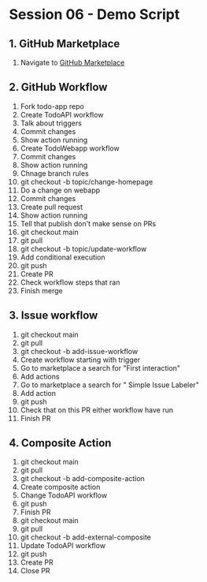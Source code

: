 # Session 06 - Demo Script

## 1. GitHub Marketplace

1) Navigate to [GitHub Marketplace](https://github.com/marketplace?)

## 2. GitHub Workflow

1) Fork todo-app repo
2) Create TodoAPI workflow
3) Talk about triggers
4) Commit changes
5) Show action running
6) Create TodoWebapp workflow
7) Commit changes
8) Show action running
9) Chnage branch rules
10) git checkout -b topic/change-homepage
11) Do a change on webapp
12) Commit changes
13) Create pull request
14) Show action running
15) Tell that publish don't make sense on PRs
16) git checkout main
17) git pull
18) git checkout -b topic/update-workflow
19) Add conditional execution
20) git push
21) Create PR
22) Check workflow steps that ran
23) Finish merge

## 3. Issue workflow

1) git checkout main
2) git pull
3) git checkout -b add-issue-workflow
4) Create workflow starting with trigger
5) Go to marketplace a search for "First interaction"
6) Add actions
7) Go to marketplace a search for " Simple Issue Labeler"
8) Add action
9) git push
10) Check that on this PR either workflow have run
11) Finish PR

## 4. Composite Action

1) git checkout main
2) git pull
3) git checkout -b add-composite-action
4) Create composite action
5) Change TodoAPI workflow
6) git push
7) Finish PR
8) git checkout main
9) git pull
10) git checkout -b add-external-composite
11) Update TodoAPI workflow
12) git push
13) Create PR
14) Close PR